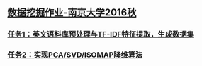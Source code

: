 ## [数据挖掘作业-南京大学2016秋](http://lamda.nju.edu.cn/yehj/DM16/dm16.html)

### [任务1：英文语料库预处理与TF-IDF特征提取，生成数据集](assignment1/Assignment1.pdf)

### [任务2：实现PCA/SVD/ISOMAP降维算法](assignment1/Assignment2.pdf)
